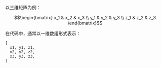 以三维矩阵为例：

```math
\begin{bmatrix}
  x_1 & x_2 & x_3 \\
  y_1 & y_2 & y_3 \\
  z_1 & z_2 & z_3
\end{bmatrix}
```

在代码中，通常以一维数组形式表示：

```
[
  x1, y1, z1,
  x2, y2, z2,
  x3, y3, z3,
]
```
